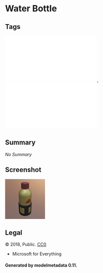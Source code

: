 # Water Bottle

## Tags

![sharable](../../README-sharable.md), ![issues](../../README-issues.md)

## Summary

_No Summary_

## Screenshot

![screenshot](screenshot/screenshot.jpg)

## Legal

&copy; 2018, Public. [CC0](https://creativecommons.org/publicdomain/zero/1.0/legalcode)

 - Microsoft for Everything

#### Generated by modelmetadata 0.11.